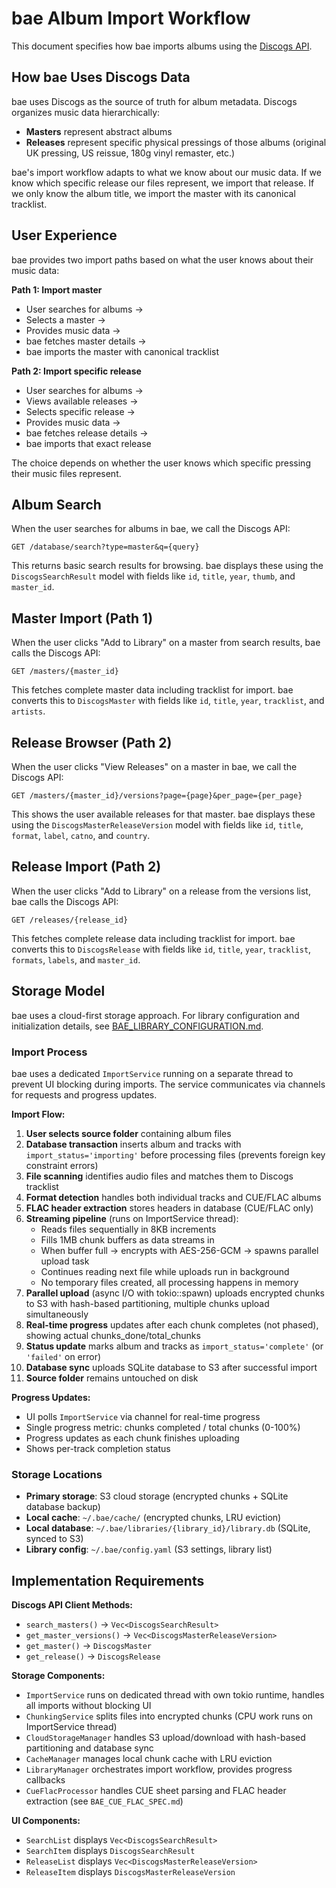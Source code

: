 # bae Album Import Workflow

This document specifies how bae imports albums using the [Discogs API](https://www.discogs.com/developers).

## How bae Uses Discogs Data

bae uses Discogs as the source of truth for album metadata. Discogs organizes music data hierarchically:

- **Masters** represent abstract albums
- **Releases** represent specific physical pressings of those albums (original UK pressing, US reissue, 180g vinyl remaster, etc.)

bae's import workflow adapts to what we know about our music data. If we know which specific release our files represent, we import that release. If we only know the album title, we import the master with its canonical tracklist.


## User Experience

bae provides two import paths based on what the user knows about their music data:

**Path 1: Import master**

- User searches for albums →
- Selects a master →
- Provides music data →
- bae fetches master details →
- bae imports the master with canonical tracklist

**Path 2: Import specific release** 

- User searches for albums →
- Views available releases →
- Selects specific release →
- Provides music data →
- bae fetches release details →
- bae imports that exact release

The choice depends on whether the user knows which specific pressing their music files represent.

## Album Search

When the user searches for albums in bae, we call the Discogs API:

```
GET /database/search?type=master&q={query}
```

This returns basic search results for browsing. bae displays these using the `DiscogsSearchResult` model with fields like `id`, `title`, `year`, `thumb`, and `master_id`.

## Master Import (Path 1)

When the user clicks "Add to Library" on a master from search results, bae calls the Discogs API:

```
GET /masters/{master_id}
```

This fetches complete master data including tracklist for import. bae converts this to `DiscogsMaster` with fields like `id`, `title`, `year`, `tracklist`, and `artists`.

## Release Browser (Path 2)

When the user clicks "View Releases" on a master in bae, we call the Discogs API:

```
GET /masters/{master_id}/versions?page={page}&per_page={per_page}
```

This shows the user available releases for that master. bae displays these using the `DiscogsMasterReleaseVersion` model with fields like `id`, `title`, `format`, `label`, `catno`, and `country`.

## Release Import (Path 2)

When the user clicks "Add to Library" on a release from the versions list, bae calls the Discogs API:

```
GET /releases/{release_id}
```

This fetches complete release data including tracklist for import. bae converts this to `DiscogsRelease` with fields like `id`, `title`, `year`, `tracklist`, `formats`, `labels`, and `master_id`.

## Storage Model

bae uses a cloud-first storage approach. For library configuration and initialization details, see [BAE_LIBRARY_CONFIGURATION.md](BAE_LIBRARY_CONFIGURATION.md).

### Import Process

bae uses a dedicated `ImportService` running on a separate thread to prevent UI blocking during imports. The service communicates via channels for requests and progress updates.

**Import Flow:**
1. **User selects source folder** containing album files
2. **Database transaction** inserts album and tracks with `import_status='importing'` before processing files (prevents foreign key constraint errors)
3. **File scanning** identifies audio files and matches them to Discogs tracklist
4. **Format detection** handles both individual tracks and CUE/FLAC albums
5. **FLAC header extraction** stores headers in database (CUE/FLAC only)
6. **Streaming pipeline** (runs on ImportService thread):
   - Reads files sequentially in 8KB increments
   - Fills 1MB chunk buffers as data streams in
   - When buffer full → encrypts with AES-256-GCM → spawns parallel upload task
   - Continues reading next file while uploads run in background
   - No temporary files created, all processing happens in memory
7. **Parallel upload** (async I/O with tokio::spawn) uploads encrypted chunks to S3 with hash-based partitioning, multiple chunks upload simultaneously
8. **Real-time progress** updates after each chunk completes (not phased), showing actual chunks_done/total_chunks
9. **Status update** marks album and tracks as `import_status='complete'` (or `'failed'` on error)
10. **Database sync** uploads SQLite database to S3 after successful import
11. **Source folder** remains untouched on disk

**Progress Updates:**
- UI polls `ImportService` via channel for real-time progress
- Single progress metric: chunks completed / total chunks (0-100%)
- Progress updates as each chunk finishes uploading
- Shows per-track completion status

### Storage Locations
- **Primary storage**: S3 cloud storage (encrypted chunks + SQLite database backup)
- **Local cache**: `~/.bae/cache/` (encrypted chunks, LRU eviction)
- **Local database**: `~/.bae/libraries/{library_id}/library.db` (SQLite, synced to S3)
- **Library config**: `~/.bae/config.yaml` (S3 settings, library list)


## Implementation Requirements

**Discogs API Client Methods:**
- `search_masters()` → `Vec<DiscogsSearchResult>`
- `get_master_versions()` → `Vec<DiscogsMasterReleaseVersion>`
- `get_master()` → `DiscogsMaster`
- `get_release()` → `DiscogsRelease`

**Storage Components:**
- `ImportService` runs on dedicated thread with own tokio runtime, handles all imports without blocking UI
- `ChunkingService` splits files into encrypted chunks (CPU work runs on ImportService thread)
- `CloudStorageManager` handles S3 upload/download with hash-based partitioning and database sync
- `CacheManager` manages local chunk cache with LRU eviction
- `LibraryManager` orchestrates import workflow, provides progress callbacks
- `CueFlacProcessor` handles CUE sheet parsing and FLAC header extraction (see `BAE_CUE_FLAC_SPEC.md`)

**UI Components:**
- `SearchList` displays `Vec<DiscogsSearchResult>`
- `SearchItem` displays `DiscogsSearchResult`
- `ReleaseList` displays `Vec<DiscogsMasterReleaseVersion>`
- `ReleaseItem` displays `DiscogsMasterReleaseVersion`
